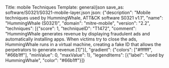 Title: mobile Techniques
Template: general/json
save_as: software/S0321/S0321-mobile-layer.json
json: {"description": "Mobile techniques used by HummingWhale, ATT&CK software S0321 v1.1", "name": "HummingWhale (S0321)", "domain": "mitre-mobile", "version": "2.2", "techniques": [{"score": 1, "techniqueID": "T1472", "comment": "HummingWhale generates revenue by displaying fraudulent ads and automatically installing apps. When victims try to close the ads, HummingWhale runs in a virtual machine, creating a fake ID that allows the perpetrators to generate revenue.[1]"}], "gradient": {"colors": ["#ffffff", "#66b1ff"], "minValue": 0, "maxValue": 1}, "legendItems": [{"label": "used by HummingWhale", "color": "#66b1ff"}]}